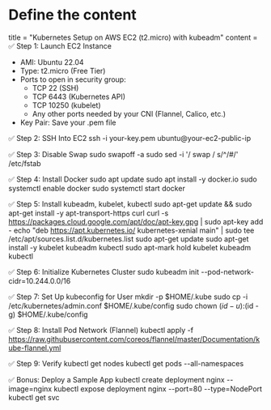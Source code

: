 # Define the content
title = "Kubernetes Setup on AWS EC2 (t2.micro) with kubeadm"
content = 
✅ Step 1: Launch EC2 Instance
- AMI: Ubuntu 22.04
- Type: t2.micro (Free Tier)
- Ports to open in security group:
  - TCP 22 (SSH)
  - TCP 6443 (Kubernetes API)
  - TCP 10250 (kubelet)
  - Any other ports needed by your CNI (Flannel, Calico, etc.)
- Key Pair: Save your .pem file

✅ Step 2: SSH Into EC2
ssh -i your-key.pem ubuntu@your-ec2-public-ip

✅ Step 3: Disable Swap
sudo swapoff -a
sudo sed -i '/ swap / s/^/#/' /etc/fstab

✅ Step 4: Install Docker
sudo apt update
sudo apt install -y docker.io
sudo systemctl enable docker
sudo systemctl start docker

✅ Step 5: Install kubeadm, kubelet, kubectl
sudo apt-get update && sudo apt-get install -y apt-transport-https curl
curl -s https://packages.cloud.google.com/apt/doc/apt-key.gpg | sudo apt-key add -
echo "deb https://apt.kubernetes.io/ kubernetes-xenial main" | sudo tee /etc/apt/sources.list.d/kubernetes.list
sudo apt-get update
sudo apt-get install -y kubelet kubeadm kubectl
sudo apt-mark hold kubelet kubeadm kubectl

✅ Step 6: Initialize Kubernetes Cluster
sudo kubeadm init --pod-network-cidr=10.244.0.0/16

✅ Step 7: Set Up kubeconfig for User
mkdir -p $HOME/.kube
sudo cp -i /etc/kubernetes/admin.conf $HOME/.kube/config
sudo chown $(id -u):$(id -g) $HOME/.kube/config

✅ Step 8: Install Pod Network (Flannel)
kubectl apply -f https://raw.githubusercontent.com/coreos/flannel/master/Documentation/kube-flannel.yml

✅ Step 9: Verify
kubectl get nodes
kubectl get pods --all-namespaces

✅ Bonus: Deploy a Sample App
kubectl create deployment nginx --image=nginx
kubectl expose deployment nginx --port=80 --type=NodePort
kubectl get svc

